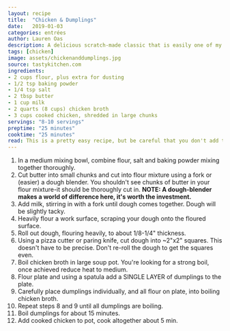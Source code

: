 ```yaml
---
layout: recipe
title:  "Chicken & Dumplings"
date:   2019-01-03
categories: entrées
author: Lauren Oas
description: A delicious scratch-made classic that is easily one of my favorite recipes!
tags: [chicken]
image: assets/chickenanddumplings.jpg
source: tastykitchen.com
ingredients:
- 2 cups flour, plus extra for dusting
- 1/2 tsp baking powder
- 1/4 tsp salt
- 2 tbsp butter
- 1 cup milk
- 2 quarts (8 cups) chicken broth
- 3 cups cooked chicken, shredded in large chunks
servings: "8-10 servings"
preptime: "25 minutes"
cooktime: "25 minutes"
read: This is a pretty easy recipe, but be careful that you don't add too many dumplings to the broth in one drop-this can create pockets of flour when it comes time to eat. For chicken, rotisserie is a popular choice.
---
```

1. In a medium mixing bowl, combine flour, salt and baking powder mixing together thoroughly.
2. Cut butter into small chunks and cut into flour mixture using a fork or (easier) a dough blender. You shouldn't see chunks of butter in your flour mixture-it should be thoroughly cut in. **NOTE: A dough-blender makes a world of difference here, it's worth the investment.**
3. Add milk, stirring in with a fork until dough comes together. Dough will be slightly tacky.
4. Heavily flour a work surface, scraping your dough onto the floured surface.
5. Roll out dough, flouring heavily, to about 1/8-1/4" thickness.
6. Using a pizza cutter or paring knife, cut dough into ~2"x2" squares. This doesn't have to be precise. Don't re-roll the dough to get the squares even.
7. Boil chicken broth in large soup pot. You're looking for a strong boil, once achieved reduce heat to medium.
8. Flour plate and using a spatula add a SINGLE LAYER of dumplings to the plate.
9. Carefully place dumplings individually, and all flour on plate, into boiling chicken broth.
10. Repeat steps 8 and 9 until all dumplings are boiling.
11. Boil dumplings for about 15 minutes.
12. Add cooked chicken to pot, cook altogether about 5 min.